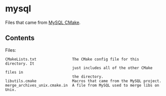 # mysql

Files that came from [MySQL CMake](https://github.com/mysql/mysql-server/cmake).

## Contents

Files:

	CMakeLists.txt                The CMake config file for this directory. It
	                              just includes all of the other CMake files in
	                              the directory.
	libutils.cmake                Macros that came from the MySQL project.
	merge_archives_unix.cmake.in  A file from MySQL used to merge libs on Unix.
